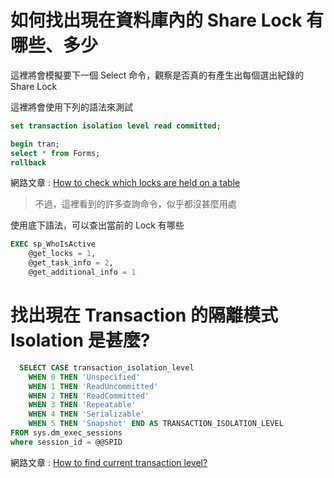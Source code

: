# 如何找出現在資料庫內的 Share Lock 有哪些、多少

這裡將會模擬要下一個 Select 命令，觀察是否真的有產生出每個選出紀錄的 Share Lock

這裡將會使用下列的語法來測試

```sql
set transaction isolation level read committed;

begin tran;
select * from Forms;
rollback
```

網路文章 : [How to check which locks are held on a table](https://stackoverflow.com/questions/694581/how-to-check-which-locks-are-held-on-a-table)
> 不過，這裡看到的許多查詢命令，似乎都沒甚麼用處

使用底下語法，可以查出當前的 Lock 有哪些

```sql
EXEC sp_WhoIsActive
    @get_locks = 1,
    @get_task_info = 2,
    @get_additional_info = 1
```

# 找出現在 Transaction 的隔離模式 Isolation 是甚麼?

```sql
  SELECT CASE transaction_isolation_level 
    WHEN 0 THEN 'Unspecified' 
    WHEN 1 THEN 'ReadUncommitted' 
    WHEN 2 THEN 'ReadCommitted' 
    WHEN 3 THEN 'Repeatable' 
    WHEN 4 THEN 'Serializable' 
    WHEN 5 THEN 'Snapshot' END AS TRANSACTION_ISOLATION_LEVEL 
FROM sys.dm_exec_sessions 
where session_id = @@SPID
```

網路文章 : [How to find current transaction level?](https://stackoverflow.com/questions/1038113/how-to-find-current-transaction-level)
